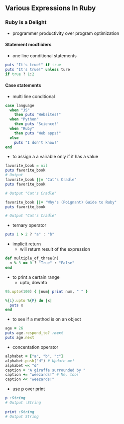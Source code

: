 ## Various Expressions In Ruby

### Ruby is a Delight

*  programmer productivity over program optimization


#### Statement modfiiders
* one line  conditional statements

```rb
puts "It's true!" if true
puts "It's true!" unless ture
if true ? 1:2
```

#### Case statements
* multi line conditional

```rb
case language
  when "JS" 
  	then puts "Websites!"
  when "Python" 
  	then puts "Science!"
  when "Ruby" 
  	then puts "Web apps!"
  else 
  	puts "I don't know!"
end
```

* to assign a a vairable only if it has a value
```rb
favorite_book = nil
puts favorite_book
# Output
favorite_book ||= "Cat's Cradle"
puts favorite_book

# Output "Cat's Cradle"

favorite_book ||= "Why's (Poignant) Guide to Ruby"
puts favorite_book

# Output "Cat's Cradle"
```

* ternary operator
```rb
puts 1 > 2 ? "a" : "b"
```

* implicit return 
	* will return result of the expression 
```rb
def multiple_of_three(n)
  n % 3 == 0 ? "True" : "False"
end
```

* to print a certain range
	* upto, downto
```rb
95.upto(100) { |num| print num, " " }

%{L}.upto %{P} do |x|
  puts x
end
```

* to see if a method is on an object
```rb
age = 26
puts age.respond_to? :next
puts age.next
```

* concentation operator
```rb
alphabet = ["a", "b", "c"]
alphabet.push("d") # Update me!
alphabet << "d"
caption = "A giraffe surrounded by "
caption += "weezards!" # Me, too!
caption << "weezards!"
```


* use p over print
```rb
p :String
# Output :String
 
print :String
# Output String
```